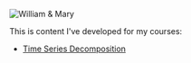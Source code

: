 ---
---

![William & Mary](/Desktop/W&M.jpg)

This is content I've developed for my courses: 

- [Time Series Decomposition](/timeseries/index.md)

